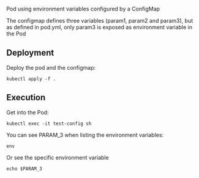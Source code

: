 Pod using environment variables configured by a ConfigMap

The configmap defines three variables (param1, param2 and param3), but as defined in pod.yml, only param3 is exposed as environment variable in the Pod


## Deployment

Deploy the pod and the configmap:

```
kubectl apply -f .
```

## Execution
Get into the Pod:

```
kubectl exec -it test-config sh
```

You can see PARAM_3 when listing the environment variables:

```
env
```

Or see the specific environment variable

```
echo $PARAM_3
```